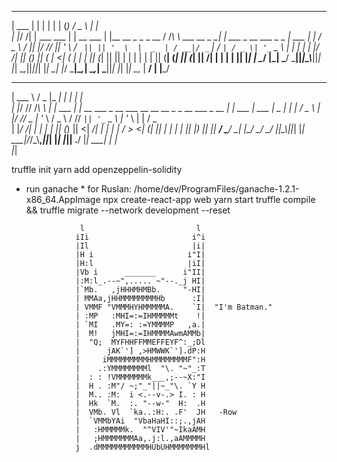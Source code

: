 ______  _               _          _             _           ___                   _                         
| ___ \| |             | |        | |           (_)         / _ \                 | |                        
| |_/ /| |  ___    ___ | | __ ___ | |__    __ _  _  _ __   / /_\ \  ___  __ _   __| |  ___  _ __ ___   _   _ 
| ___ \| | / _ \  / __|| |/ // __|| '_ \  / _` || || '_ \  |  _  | / __|/ _` | / _` | / _ \| '_ ` _ \ | | | |
| |_/ /| || (_) || (__ |   <| (__ | | | || (_| || || | | | | | | || (__| (_| || (_| ||  __/| | | | | || |_| |
\____/ |_| \___/  \___||_|\_\\___||_| |_| \__,_||_||_| |_| \_| |_/ \___|\__,_| \__,_| \___||_| |_| |_| \__, |
                                                                                                        __/ |
                                                                                                       |___/ 

______   ___  _____       _                                                      _       
| ___ \ / _ \|_   _|     | |                                                    | |      
| |_/ // /_\ \ | |  ___  | | __ ___  _ __     ___ __  __ __ _  _ __ ___   _ __  | |  ___ 
| ___ \|  _  | | | / _ \ | |/ // _ \| '_ \   / _ \\ \/ // _` || '_ ` _ \ | '_ \ | | / _ \
| |_/ /| | | | | || (_) ||   <|  __/| | | | |  __/ >  <| (_| || | | | | || |_) || ||  __/
\____/ \_| |_/ \_/ \___/ |_|\_\\___||_| |_|  \___|/_/\_\\__,_||_| |_| |_|| .__/ |_| \___|
                                                                         | |             
                                                                         |_|            


truffle init
yarn add openzeppelin-solidity
* run ganache * for Ruslan: /home/dev/ProgramFiles/ganache-1.2.1-x86_64.AppImage
npx create-react-app web
yarn start
truffle compile && truffle migrate --network development --reset



                  l                         l
                 iIi                       i^i
                 |Il                       |i|
                 |H i                     i"I|
                 |H:l                     |iI|
                 |Vb i      _______      i"II|
                 |:M:l_.--~",..... ~"--._j HI|
                 |`Mb.   ,jHHHMHMBb.     "-HI|
                 | MMAa,jHHMMMMMMMMHb      :I|
                 | VMMF "VMMMHYHMMMMMA.    `I|  "I'm Batman."
                 | :MP   :MHI=:=IHMMMMMt    !|
                 | `MI   .MY=: :=YMMMMP   ,a.|
                 |  M!   jMHI=:=IHMMMMAwmAMMb|
                 |  "Q;  MYFHHFFMMEFFEYF^:_;Dl
                 |      jAK`'] ,>HMWWK`'].dP:H
                 |     iMMMMMMMMMHMMMMMMMMF":H
                 |    .:YMMMMMMMMl  "\. "~"_:T
                 |  : : !VMMMMMMMk___,;--~X:"I
                 |  H . :M"/ ~;"_"||~_"\. `Y H
                 |  M.. :M:  i <.--v-.> I. : H
                 |  Hk  `M.  :. "--w-"  H:  .H
                 |  VMb. Vl  `ka..:H:. .F'  JH   -Row
                 |  `VMMbYAi  "VbaHaHI::;.,jAH
                 |   :HMMMMMk.  "^VIV'"~IkaAMH
                 |   ;HMMMMMMMAa,.j:l.,aAMMMMH
                 j  .dMMMMMMMMMMMHUbUHMMMMMMMHl
